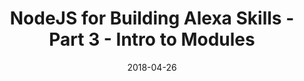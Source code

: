 ---
date: 2018-04-26
title: NodeJS for Building Alexa Skills - Part 3 - Intro to Modules
video_id: s-_Fh7CgP_4
description: Using NodeJS, built-in, and 3rd-party modules to call an external API.
categories:
  - Amazon-Alexa
resources:
  - name: Source code
    link: https://github.com/skilltemplates/
  - name: Dabble Lab
    link: https://dabblelab.com
type: Video
set: nodejs-for-alexa-development
set_order: 3
---